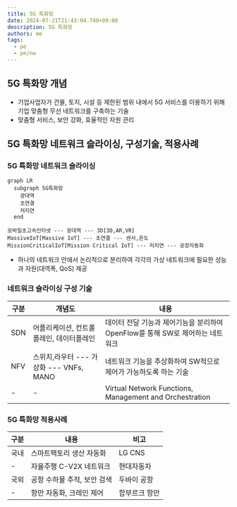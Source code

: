 ```yaml
---
title: 5G 특화망
date: 2024-07-21T21:43:04.748+09:00
description: 5G 특화망
authors: me
tags: 
  - pe
  - pe/nw
---
```


## 5G 특화망 개념

- 기업사업자가 건물, 토지, 시설 등 제한된 범위 내에서 5G 서비스를 이용하기 위해 기업 맞춤형 무선 네트워크를 구축하는 기술
- 맞춤형 서비스, 보안 강화, 효율적인 자원 관리

## 5G 특화망 네트워크 슬라이싱, 구성기술, 적용사례

### 5G 특화망 네트워크 슬라이싱

```mermaid
graph LR
  subgraph 5G특화망
    광대역
    초연결
    저지연
  end

모바일초고속인터넷 --- 광대역 --- 3D[3D,AR,VR]
MassiveIoT[Massive IoT] --- 초연결 --- 센서,온도
MissionCriticalIoT[Mission Critical IoT] --- 저지연 --- 공장자동화
```

- 하나의 네트워크 안에서 논리적으로 분리하여 각각의 가상 네트워크에 필요한 성능과 자원(대역폭, QoS) 제공

### 네트워크 슬라이싱 구성 기술

| 구분 | 개념도 | 내용 |
| --- | --- | --- |
| SDN | 어플리케이션, 컨트롤플레인, 데이터플레인 | 데이터 전달 기능과 제어기능을 분리하여 OpenFlow를 통해 SW로 제어하는 네트워크 |
| NFV | 스위치,라우터 --- 가상화 --- VNFs, MANO | 네트워크 기능을 추상화하여 SW적으로 제어가 가능하도록 하는 기술 |
| - | - | Virtual Network Functions, Management and Orchestration |

### 5G 특화망 적용사례

| 구분 | 내용 | 비고 |
| --- | --- | --- |
| 국내 | 스마트팩토리 생산 자동화 | LG CNS |
| - | 자율주행 C-V2X 네트워크 | 현대자동차 |
| 국외 | 공항 수하물 추적, 보안 검색 | 두바이 공항 |
| - | 항만 자동화, 크레인 제어 | 함부르크 항만 |

##
